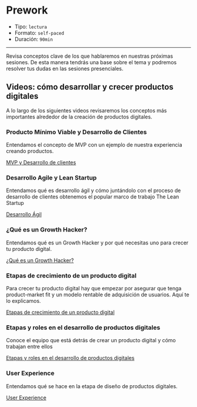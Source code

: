# Prework

* Tipo: `lectura`
* Formato: `self-paced`
* Duración: `90min`

***

Revisa conceptos clave de los que hablaremos en nuestras próximas sesiones. De
esta manera tendrás una base sobre el tema y podremos resolver tus dudas en las
sesiones presenciales.

## Videos: cómo desarrollar y crecer productos digitales

A lo largo de los siguientes videos revisaremos los conceptos más importantes
alrededor de la creación de productos digitales.

### Producto Mínimo Viable y Desarrollo de Clientes

Entendamos el concepto de MVP con un ejemplo de nuestra experiencia creando
productos.

[MVP y Desarrollo de clientes](https://youtu.be/9RPFz4WCx1s)

### Desarrollo Agile y Lean Startup

Entendamos qué es desarrollo ágil y cómo juntándolo con el proceso de desarrollo
de clientes obtenemos el popular marco de trabajo The Lean Startup

[Desarrollo Ágil](https://youtu.be/Ne0hv2tYig4)

### ¿Qué es un Growth Hacker?

Entendamos qué es un Growth Hacker y por qué necesitas uno para crecer tu
producto digital.

[¿Qué es un Growth Hacker?](https://youtu.be/OS49dZ6WeP4)

### Etapas de crecimiento de un producto digital

Para crecer tu producto digital hay que empezar por asegurar que tenga
product-market fit y un modelo rentable de adquisición de usuarios. Aquí te lo
explicamos.

[Etapas de crecimiento de un producto digital](https://youtu.be/0knzl9K5uRc)

### Etapas y roles en el desarrollo de productos digitales

Conoce el equipo que está detrás de crear un producto digital y cómo trabajan
entre ellos

[Etapas y roles en el desarrollo de productos digitales](https://youtu.be/UI1pUqfKitU)

### User Experience

Entendamos qué se hace en la etapa de diseño de productos digitales.

[User Experience](https://youtu.be/wmmVhVIxW-A)
